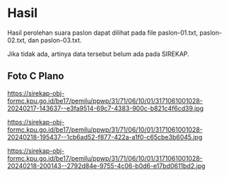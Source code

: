 # Hasil

Hasil perolehan suara paslon dapat dilihat pada file paslon-01.txt, paslon-02.txt, dan paslon-03.txt.

Jika tidak ada, artinya data tersebut belum ada pada SIREKAP.

## Foto C Plano

https://sirekap-obj-formc.kpu.go.id/be17/pemilu/ppwp/31/71/06/10/01/3171061001028-20240217-143637--e3fa9514-69c7-4383-900c-b821c4f6cd39.jpg

https://sirekap-obj-formc.kpu.go.id/be17/pemilu/ppwp/31/71/06/10/01/3171061001028-20240218-195437--1cb6ad52-f877-422a-a1f0-c65cbe3b6045.jpg

https://sirekap-obj-formc.kpu.go.id/be17/pemilu/ppwp/31/71/06/10/01/3171061001028-20240218-200143--2792d84e-9755-4c06-b0d6-e17bd0611bd2.jpg
